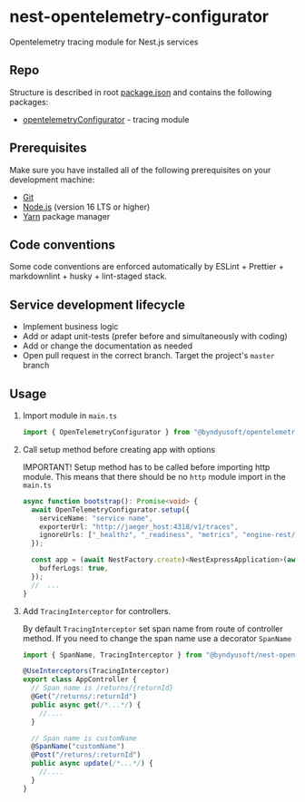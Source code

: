# nest-opentelemetry-configurator

Opentelemetry tracing module for Nest.js services

## Repo

Structure is described in root [package.json](./package.json) and contains the following packages:

- [opentelemetryConfigurator](./packages/nest-opentelemetry-configurator) - tracing module

## Prerequisites

Make sure you have installed all of the following prerequisites on your development machine:

- [Git](https://git-scm.com)
- [Node.js](https://nodejs.org) (version 16 LTS or higher)
- [Yarn](https://yarnpkg.com) package manager

## Code conventions

Some code conventions are enforced automatically by ESLint + Prettier + markdownlint + husky + lint-staged stack.

## Service development lifecycle

- Implement business logic
- Add or adapt unit-tests (prefer before and simultaneously with coding)
- Add or change the documentation as needed
- Open pull request in the correct branch. Target the project's `master` branch

## Usage

1. Import module in `main.ts`

   ```typescript
   import { OpenTelemetryConfigurator } from "@byndyusoft/opentelemetry-configurator";
   ```

2. Call setup method before creating app with options

   IMPORTANT! Setup method has to be called before importing http module. This means that there should be no `http` module import in the `main.ts`

   ```typescript
   async function bootstrap(): Promise<void> {
     await OpenTelemetryConfigurator.setup({
       serviceName: "service name",
       exporterUrl: "http://jaeger_host:4318/v1/traces",
       ignoreUrls: ["_healthz", "_readiness", "metrics", "engine-rest/external-task/fetchAndLock"], // Optional. Default values
     });

     const app = (await NestFactory.create)<NestExpressApplication>(await AppModule.register(), {
       bufferLogs: true,
     });
     //  ...
   }
   ```

3. Add `TracingInterceptor` for controllers.

   By default `TracingInterceptor` set span name from route of controller method.
   If you need to change the span name use a decorator `SpanName`

   ```typescript
   import { SpanName, TracingInterceptor } from "@byndyusoft/nest-opentelemetry-configurator";

   @UseInterceptors(TracingInterceptor)
   export class AppController {
     // Span name is /returns/{returnId}
     @Get("/returns/:returnId")
     public async get(/*...*/) {
       //....
     }

     // Span name is customName
     @SpanName("customName")
     @Post("/returns/:returnId")
     public async update(/*...*/) {
       //....
     }
   }
   ```
